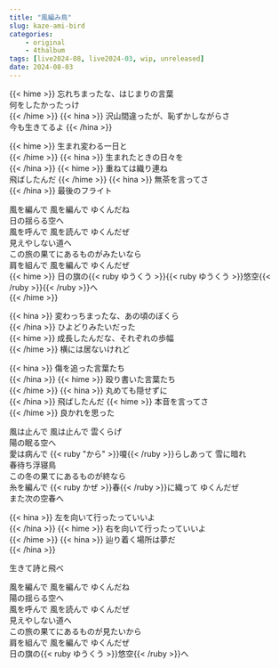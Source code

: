 ```yaml
---
title: "風編み鳥"
slug: kaze-ami-bird
categories:
    - original
    - 4thalbum
tags: [live2024-08, live2024-03, wip, unreleased]
date: 2024-08-03
---
```


{{< hime >}}
忘れちまったな、はじまりの言葉  
何をしたかったっけ  
{{< /hime >}}
{{< hina >}}
沢山間違ったが、恥ずかしながらさ  
今も生きてるよ
{{< /hina >}}

{{< hime >}}
生まれ変わる一日と  
{{< /hime >}}
{{< hina >}}
生まれたときの日々を  
{{< /hina >}}
{{< hime >}}
重ねては織り連ね  
飛ばしたんだ 
{{< /hime >}}
{{< hina >}}
無茶を言ってさ  
{{< /hina >}}
最後のフライト  

風を編んで 風を編んで ゆくんだね  
日の揺らる空へ  
風を呼んで 風を読んで ゆくんだぜ  
見えやしない道へ  
この旅の果てにあるものがみたいなら  
肩を組んで 風を編んで ゆくんだぜ  
{{< hime >}}
日の旗の{{< ruby ゆうくう >}}{{< ruby ゆうくう >}}悠空{{< /ruby >}}{{< /ruby >}}へ  
{{< /hime >}}

{{< hina >}}
変わっちまったな、あの頃のぼくら  
{{< /hina >}}
ひよどりみたいだった  
{{< hime >}}
成長したんだな、それぞれの歩幅  
{{< /hime >}}
横には居ないけれど  

{{< hina >}}
傷を追った言葉たち  
{{< /hina >}}
{{< hime >}}
殴り書いた言葉たち  
{{< /hime >}}
{{< hina >}}
丸めても隠せずに  
{{< /hina >}}
飛ばしたんだ 
{{< hime >}}
本音を言ってさ  
{{< /hime >}}
良かれを思った  

風は止んで 風は止んで 雲くらげ  
陽の眠る空へ  
愛は病んで {{< ruby "から" >}}嗄{{< /ruby >}}らしあって 雪に暗れ  
春待ち浮寝鳥  
この冬の果てにあるものが終なら  
糸を編んで {{< ruby かぜ >}}春{{< /ruby >}}に織って ゆくんだぜ  
また次の空春へ  

{{< hina >}}
左を向いて行ったっていいよ  
{{< /hina >}}
{{< hime >}}
右を向いて行ったっていいよ  
{{< /hime >}}
{{< hina >}}
辿り着く場所は夢だ  
{{< /hina >}}

生きて詩と飛べ  

風を編んで 風を編んで ゆくんだね  
陽の揺らる空へ  
風を呼んで 風を読んで ゆくんだぜ  
見えやしない道へ  
この旅の果てにあるものが見たいから  
肩を組んで 風を編んで ゆくんだぜ  
日の旗の{{< ruby ゆうくう >}}悠空{{< /ruby >}}へ  